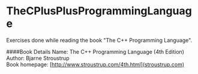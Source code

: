 TheCPlusPlusProgrammingLanguage
===============================

Exercises done while reading the book "The C++ Programming Language".

####Book Details
Name: The C++ Programming Language (4th Edition)  
Author: Bjarne Stroustrup  
Book homepage: [http://www.stroustrup.com/4th.html](stroustrup.com)  

